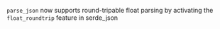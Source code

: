 `parse_json` now supports round-tripable float parsing by activating the `float_roundtrip` feature in serde_json